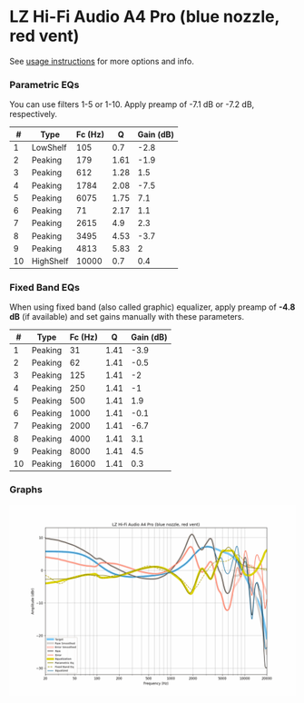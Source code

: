 # LZ Hi-Fi Audio A4 Pro (blue nozzle, red vent)
See [usage instructions](https://github.com/jaakkopasanen/AutoEq#usage) for more options and info.

### Parametric EQs
You can use filters 1-5 or 1-10. Apply preamp of -7.1 dB or -7.2 dB, respectively.

|   # | Type      |   Fc (Hz) |    Q |   Gain (dB) |
|-----|-----------|-----------|------|-------------|
|   1 | LowShelf  |       105 | 0.7  |        -2.8 |
|   2 | Peaking   |       179 | 1.61 |        -1.9 |
|   3 | Peaking   |       612 | 1.28 |         1.5 |
|   4 | Peaking   |      1784 | 2.08 |        -7.5 |
|   5 | Peaking   |      6075 | 1.75 |         7.1 |
|   6 | Peaking   |        71 | 2.17 |         1.1 |
|   7 | Peaking   |      2615 | 4.9  |         2.3 |
|   8 | Peaking   |      3495 | 4.53 |        -3.7 |
|   9 | Peaking   |      4813 | 5.83 |         2   |
|  10 | HighShelf |     10000 | 0.7  |         0.4 |

### Fixed Band EQs
When using fixed band (also called graphic) equalizer, apply preamp of **-4.8 dB** (if available) and set gains manually with these parameters.

|   # | Type    |   Fc (Hz) |    Q |   Gain (dB) |
|-----|---------|-----------|------|-------------|
|   1 | Peaking |        31 | 1.41 |        -3.9 |
|   2 | Peaking |        62 | 1.41 |        -0.5 |
|   3 | Peaking |       125 | 1.41 |        -2   |
|   4 | Peaking |       250 | 1.41 |        -1   |
|   5 | Peaking |       500 | 1.41 |         1.9 |
|   6 | Peaking |      1000 | 1.41 |        -0.1 |
|   7 | Peaking |      2000 | 1.41 |        -6.7 |
|   8 | Peaking |      4000 | 1.41 |         3.1 |
|   9 | Peaking |      8000 | 1.41 |         4.5 |
|  10 | Peaking |     16000 | 1.41 |         0.3 |

### Graphs
![](./LZ%20Hi-Fi%20Audio%20A4%20Pro%20(blue%20nozzle,%20red%20vent).png)
